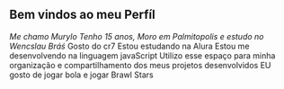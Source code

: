 ## Bem vindos ao meu Perfíl
_Me chamo Murylo_
*Tenho 15 anos, Moro em Palmitopolis e estudo no Wencslau Bráś*
Gosto do cr7
Estou estudando na Alura
Estou me desenvolvendo na linguagem javaScript
Utilizo esse espaço para minha organização e 
compartilhamento dos meus projetos desenvolvidos 
EU gosto de jogar bola e jogar Brawl Stars
